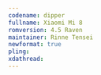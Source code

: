 ```yaml
---
codename: dipper
fullname: Xiaomi Mi 8
romversion: 4.5 Raven
maintainer: Rinne Tensei
newformat: true
pling:
xdathread:
---
```

